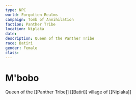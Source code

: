 ```yaml
---
type: NPC
world: Forgotten Realms
campaign: Tomb of Annihilation
faction: Panther Tribe
location: Niplaka
date:
description: Queen of the Panther Tribe
race: Batiri
gender: Female
class:
---
```


# M'bobo

Queen of the [[Panther Tribe]] [[Batiri]] village of  [[Niplaka]]